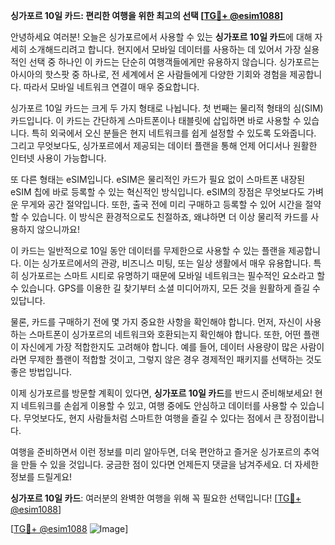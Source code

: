 **싱가포르 10일 카드: 편리한 여행을 위한 최고의 선택 [[TG💪+ @esim1088](https://t.me/s/esim1088)]**

안녕하세요 여러분! 오늘은 싱가포르에서 사용할 수 있는 **싱가포르 10일 카드**에 대해 자세히 소개해드리려고 합니다. 현지에서 모바일 데이터를 사용하는 데 있어서 가장 실용적인 선택 중 하나인 이 카드는 단순히 여행객들에게만 유용하지 않습니다. 싱가포르는 아시아의 핫스팟 중 하나로, 전 세계에서 온 사람들에게 다양한 기회와 경험을 제공합니다. 따라서 모바일 네트워크 연결이 매우 중요합니다.

싱가포르 10일 카드는 크게 두 가지 형태로 나뉩니다. 첫 번째는 물리적 형태의 심(SIM) 카드입니다. 이 카드는 간단하게 스마트폰이나 태블릿에 삽입하면 바로 사용할 수 있습니다. 특히 외국에서 오신 분들은 현지 네트워크를 쉽게 설정할 수 있도록 도와줍니다. 그리고 무엇보다도, 싱가포르에서 제공되는 데이터 플랜을 통해 언제 어디서나 원활한 인터넷 사용이 가능합니다.

또 다른 형태는 eSIM입니다. eSIM은 물리적인 카드가 필요 없이 스마트폰 내장된 eSIM 칩에 바로 등록할 수 있는 혁신적인 방식입니다. eSIM의 장점은 무엇보다도 가벼운 무게와 공간 절약입니다. 또한, 출국 전에 미리 구매하고 등록할 수 있어 시간을 절약할 수 있습니다. 이 방식은 환경적으로도 친절하죠, 왜냐하면 더 이상 물리적 카드를 사용하지 않으니까요!

이 카드는 일반적으로 10일 동안 데이터를 무제한으로 사용할 수 있는 플랜을 제공합니다. 이는 싱가포르에서의 관광, 비즈니스 미팅, 또는 일상 생활에서 매우 유용합니다. 특히 싱가포르는 스마트 시티로 유명하기 때문에 모바일 네트워크는 필수적인 요소라고 할 수 있습니다. GPS를 이용한 길 찾기부터 소셜 미디어까지, 모든 것을 원활하게 즐길 수 있답니다.

물론, 카드를 구매하기 전에 몇 가지 중요한 사항을 확인해야 합니다. 먼저, 자신이 사용하는 스마트폰이 싱가포르의 네트워크와 호환되는지 확인해야 합니다. 또한, 어떤 플랜이 자신에게 가장 적합한지도 고려해야 합니다. 예를 들어, 데이터 사용량이 많은 사람이라면 무제한 플랜이 적합할 것이고, 그렇지 않은 경우 경제적인 패키지를 선택하는 것도 좋은 방법입니다.

이제 싱가포르를 방문할 계획이 있다면, **싱가포르 10일 카드**를 반드시 준비해보세요! 현지 네트워크를 손쉽게 이용할 수 있고, 여행 중에도 안심하고 데이터를 사용할 수 있습니다. 무엇보다도, 현지 사람들처럼 스마트한 여행을 즐길 수 있다는 점에서 큰 장점이랍니다.

여행을 준비하면서 이런 정보를 미리 알아두면, 더욱 편안하고 즐거운 싱가포르의 추억을 만들 수 있을 것입니다. 궁금한 점이 있다면 언제든지 댓글을 남겨주세요. 더 자세한 정보를 드릴게요!

**싱가포르 10일 카드**: 여러분의 완벽한 여행을 위해 꼭 필요한 선택입니다! [[TG💪+ @esim1088](https://t.me/s/esim1088)]

[[TG💪+ @esim1088](https://t.me/s/esim1088) ![Image](https://i.postimg.cc/Y0z9fWf4/image.png)]
